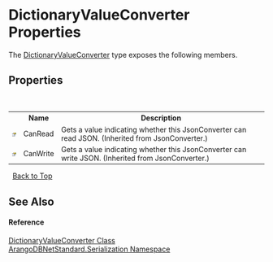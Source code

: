 # DictionaryValueConverter Properties
 

The <a href="1e333dda-c591-e05b-17d3-ad85c7ee8379">DictionaryValueConverter</a> type exposes the following members.


## Properties
&nbsp;<table><tr><th></th><th>Name</th><th>Description</th></tr><tr><td>![Public property](media/pubproperty.gif "Public property")</td><td>CanRead</td><td>
Gets a value indicating whether this JsonConverter can read JSON.
 (Inherited from JsonConverter.)</td></tr><tr><td>![Public property](media/pubproperty.gif "Public property")</td><td>CanWrite</td><td>
Gets a value indicating whether this JsonConverter can write JSON.
 (Inherited from JsonConverter.)</td></tr></table>&nbsp;
<a href="#dictionaryvalueconverter-properties">Back to Top</a>

## See Also


#### Reference
<a href="1e333dda-c591-e05b-17d3-ad85c7ee8379">DictionaryValueConverter Class</a><br /><a href="b19a5281-5ab6-4a02-6b49-343596444efc">ArangoDBNetStandard.Serialization Namespace</a><br />